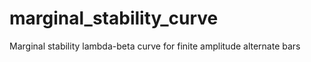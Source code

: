 # marginal_stability_curve
Marginal stability lambda-beta curve for finite amplitude alternate bars
